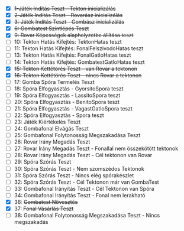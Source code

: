 - [x] ~~1-Játék Indítás Teszt - Tekton inicializálás~~
- [x] ~~2-Játék Indítás Teszt - Rovarász inicializálás~~
- [x] ~~3: Játék Indítás Teszt - Gombász inicializálás~~
- [x] ~~6: Gombatest Szintlépés Teszt~~
- [x] ~~9: Rovar Képességek alaphelyzetbe állítása teszt~~
- [ ] 10: Tekton Hatás Kifejtés: TektonHatas teszt
- [ ] 11: Tekton Hatás Kifejtés: FonalFelszivodoHatas teszt
- [ ] 13: Tekton Hatás Kifejtés: FonalGatloHatas teszt
- [ ] 14: Tekton Hatás Kifejtés: GombatestGatloHatas teszt
- [x] ~~15: Tekton Kettétörés Teszt - van Rovar a tektonon~~
- [x] ~~16: Tekton Kettétörés Teszt - nincs Rovar a tektonon~~
- [ ] 17: Gomba Spóra Termelés Teszt
- [ ] 18: Spóra Elfogyasztás - GyorsitoSpora teszt
- [ ] 19: Spóra Elfogyasztás - LassitoSpora teszt
- [ ] 20: Spóra Elfogyasztás - BenitoSpora teszt
- [ ] 21: Spóra Elfogyasztás - VagastGatloSpora teszt
- [ ] 22: Spóra Elfogyasztás - Spora teszt
- [ ] 23: Játék Kiértékelés Teszt
- [ ] 24: Gombafonal Elvágás Teszt
- [ ] 25: Gombafonal Folytonosság Megszakadása Teszt
- [ ] 26: Rovar Irány Megadás Teszt
- [ ] 27: Rovar Irány Megadás Teszt - Fonallal nem összekötött tektonok
- [ ] 28: Rovar Irány Megadás Teszt - Cél tektonon van Rovar
- [ ] 29: Spóra Szórás Teszt
- [ ] 30: Spóra Szórás Teszt - Nem szomszédos Tektonok
- [ ] 31: Spóra Szórás Teszt - Nincs elég spórakészlet
- [ ] 32: Spóra Szórás Teszt - Cél Tektonon már van GombaTest
- [ ] 33: Gombafonal Irányítás Teszt - Cél Tektonon van Spóra
- [ ] 34: Gombafonal Irányítás Teszt - Fonal nem lerakható
- [x] 36: ~~Gombatest Növesztés~~
- [x] 37: ~~Fonal Vásárlás Teszt~~
- [ ] 38: Gombafonal Folytonosság Megszakadása Teszt - Nincs megszakadás
